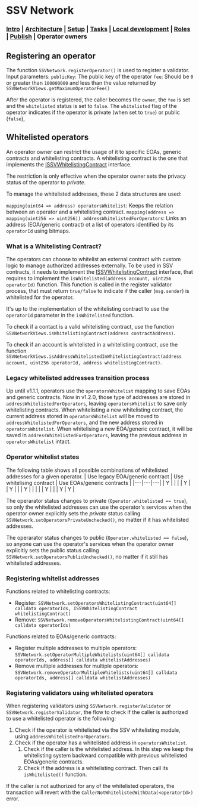 # SSV Network

### [Intro](../README.md) | [Architecture](architecture.md) | [Setup](setup.md) | [Tasks](tasks.md) | [Local development](local-dev.md) | [Roles](roles.md) | [Publish](publish.md) | Operator owners

## Registering an operator
The function `SSVNetwork.registerOperator()` is used to register a validator.
Input parameters:
`publicKey`: The public key of the operator
`fee`: Should be `0` or greater than `100000000` and less than the value returned by `SSVNetworkViews.getMaximumOperatorFee()`

After the operator is registered, the caller becomes the `owner`, the `fee` is set and the `whitelisted` status is set to `false`.
The `whitelisted` flag of the operator indicates if the operator is private (when set to `true`) or public (`false`),

## Whitelisted operators
An operator owner can restrict the usage of it to specific EOAs, generic contracts and whitelisting contracts. 
A whitelisting contract is the one that implements the [ISSVWhitelistingContract](../contracts/interfaces/external/ISSVWhitelistingContract.sol) interface.

The restriction is only effective when the operator owner sets the privacy status of the operator to *private*.

To manage the whitelisted addresses, these 2 data structures are used:

`mapping(uint64 => address) operatorsWhitelist`: Keeps the relation between an operator and a whitelisting contract.
`mapping(address => mapping(uint256 => uint256)) addressWhitelistedForOperators`: Links an address (EOA/generic contract) ot a list of operators identified by its `operatorId` using bitmaps.

### What is a Whitelisting Contract?
The operators can choose to whitelist an external contract with custom logic to manage authorized addresses externally. To be used in SSV contracts, it needs to implement the [ISSVWhitelistingContract](../contracts/interfaces/external/ISSVWhitelistingContract.sol) interface, that requires to implement the `isWhitelisted(address account, uint256 operatorId)` function. This function is called in the register validator process, that must return `true/false` to indicate if the caller (`msg.sender`) is whitelisted for the operator.

It's up to the implementation of the whitelisting contract to use the `operatorId` parameter in the `isWhitelisted` function.

To check if a contact is a valid whitelisting contract, use the function `SSVNetworkViews.isWhitelistingContract(address contractAddress)`.

To check if an account is whitelisted in a whitelisting contract, use the function `SSVNetworkViews.isAddressWhitelistedInWhitelistingContract(address account, uint256 operatorId, address whitelistingContract)`.

### Legacy whitelisted addresses transition process
Up until v1.1.1, operators use the `operatorsWhitelist` mapping to save EOAs and generic contracts. Now in v1.2.0, those type of addresses are stored in `addressWhitelistedForOperators`, leaving `operatorsWhitelist` to save only whitelisting contracts.
When whitelisting a new whitelisting contract, the current address stored in `operatorsWhitelist` will be moved to `addressWhitelistedForOperators`, and the new address stored in `operatorsWhitelist`.
When whitelising a new EOA/generic contract, it will be saved in `addressWhitelistedForOperators`, leaving the previous address in `operatorsWhitelist` intact.

### Operator whitelist states
The following table shows all possible combinations of whitelisted addresses for a given operator.
| Use legacy EOA/generic contract  | Use whitelising contract  | Use EOAs/generic contracts |
|---|---|---|
| Y  |   |   |
| Y  |   | Y  |
|   | Y  |   |
|   |   | Y  |
|   | Y  | Y  |

The operarator status changes to private (`Operator.whitelisted == true`), so only the whitelisted addresses can use the operator's services when the operator owner explicitly sets the *private* status calling `SSVNetwork.setOperatorsPrivateUnchecked()`, no matter if it has whitelisted addresses.

The operarator status changes to public (`Operator.whitelisted == false`), so anyone can use the operator's services when the operator owner explicitly sets the public status calling `SSVNetwork.setOperatorsPublicUnchecked()`, no matter if it still has whitelisted addresses.

### Registering whitelist addresses
Functions related to whitelisting contracts:
- Register: `SSVNetwork.setOperatorsWhitelistingContract(uint64[] calldata operatorIds, ISSVWhitelistingContract whitelistingContract)`
- Remove: `SSVNetwork.removeOperatorsWhitelistingContract(uint64[] calldata operatorIds)`

Functions related to EOAs/generic contracts:
- Register multiple addresses to multiple operators: `SSVNetwork.setOperatorMultipleWhitelists(uint64[] calldata operatorIds, address[] calldata whitelistAddresses)`
- Remove multiple addresses for multiple operators: `SSVNetwork.removeOperatorMultipleWhitelists(uint64[] calldata operatorIds, address[] calldata whitelistAddresses)`

### Registering validators using whitelisted operators
When registering validators using `SSVNetwork.registerValidator` or `SSVNetwork.registerValidator`, the flow to check if the caller is authorized to use a whitelisted operator is the following:
1. Check if the operator is whitelisted via the SSV whitelisting module, using `addressWhitelistedForOperators`.
2. Check if the operator has a whitelisted address in `operatorsWhitelist`.
    1. Check if the caller is the whitelisted address. In this step we keep the whitelisting system backward compatible with previous whitelisted EOAs/generic contracts.
    2. Check if the address is a whitelisting contract. Then call its `isWhitelisted()` function.

If the caller is not authorized for any of the whitelisted operators, the transaction will revert with the `CallerNotWhitelistedWithData(<operatorId>)` error.


